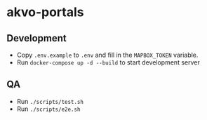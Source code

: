 # akvo-portals


## Development

- Copy `.env.example` to `.env` and fill in the `MAPBOX_TOKEN` variable.
- Run `docker-compose up -d --build` to start development server


## QA

- Run `./scripts/test.sh`
- Run `./scripts/e2e.sh`
